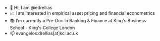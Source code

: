 * 👋 Hi, I am @edrellias
* 📈 I am interested in empirical asset pricing and financial econometrics
* 📚 I’m currently a Pre-Doc in Banking & Finance at King's Business School - King's College London
* 📫 evangelos.drellias[at]kcl.ac.uk
